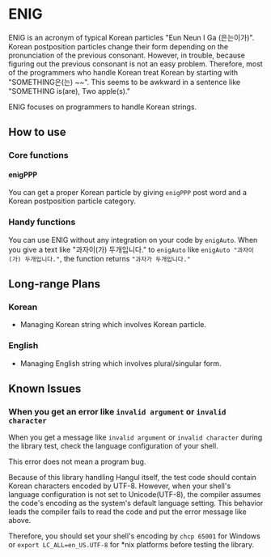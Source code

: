ENIG
====

ENIG is an acronym of typical Korean particles "Eun Neun I Ga (은는이가)".
Korean postposition particles change their form depending on the pronunciation of the previous consonant.
However, in trouble, because figuring out the previous consonant is not an easy problem.
Therefore, most of the programmers who handle Korean treat Korean by starting with "SOMETHING은(는) ~~".
This seems to be awkward in a sentence like "SOMETHING is(are), Two apple(s)."

ENIG focuses on programmers to handle Korean strings.

## How to use

### Core functions

#### enigPPP

You can get a proper Korean particle by giving `enigPPP` post word and a Korean postposition particle category.

### Handy functions

You can use ENIG without any integration on your code by `enigAuto`.
When you give a text like "과자이(가) 두개입니다." to `enigAuto` like `enigAuto "과자이(가) 두개입니다."`, the function returns `"과자가 두개입니다."`


## Long-range Plans

### Korean

* Managing Korean string which involves Korean particle.

### English

* Managing English string which involves plural/singular form.

## Known Issues

### When you get an error like `invalid argument` or `invalid character`

When you get a message like `invalid argument` or `invalid character` during the library test, check the language configuration of your shell.

This error does not mean a program bug.

Because of this library handling Hangul itself, the test code should contain Korean characters encoded by UTF-8.
However, when your shell's language configuration is not set to Unicode(UTF-8), the compiler assumes the code's encoding as the system's default language setting.
This behavior leads the compiler fails to read the code and put the error message like above.

Therefore, you should set your shell's encoding by `chcp 65001` for Windows or `export LC_ALL=en_US.UTF-8` for *nix platforms before testing the library.
